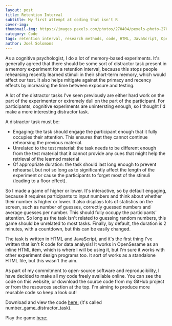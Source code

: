 ```yaml
---
layout: post
title: Retention Interval 
subtitle: My first attempt at coding that isn't R
cover-img: 
thumbnail-img: https://images.pexels.com/photos/270404/pexels-photo-270404.jpeg?cs=srgb&dl=pexels-pixabay-270404.jpg&fm=jpg
category: Code
tags: retention interval, research methods, code, HTML, JavaScript, Open Source, R
author: Joel Solomons
---
```


As a cognitive psychologist, I do a lot of memory-based experiments. It's generally agreed that there should be some sort of distractor task present in a memory experiment for a retention interval, because this stops people rehearsing recently learned stimuli in their short-term memory, which would affect our test. It also helps mitigate against the primacy and recency effects by increasing the time between exposure and testing.

A lot of the distractor tasks I've seen previously are either hard work on the part of the experimenter or extremely dull on the part of the participant. For participants, cognitive experiments are unintersting enough, so I thought I'd make a more interesting distractor task.

A distractor task must be:

- Engaging: the task should engage the participant enough that it fully occupies their attention. This ensures that they cannot continue rehearsing the previous material.
- Unrelated to the test material: the task needs to be different enough from the test material that it cannot provide any cues that might help the retrieval of the learned material
- Of appropriate duration: the task should last long enough to prevent rehearsal, but not so long as to significantly affect the length of the experiment or cause the participants to forget most of the stimuli (leading to a floor effect). 

So I made a game of higher or lower. It's interactive, so by default engaging, because it requires participants to input numbers and think about whether their number is higher or lower. It also displays lots of statistics on the screen, such as number of guesses, correctly guessed numbers and average guesses per number. This should fully occupy the participants' attention. So long as the task isn't related to guessing random numbers, this game should be unrelated to most tasks. Finally, by default, the duration is 2 minutes, with a countdown, but this can be easily changed. 

The task is written in HTML and JavaScript, and it's the first thing I've written that isn't R code for data analysis! It works in OpenSesame as an inline HTML item, which is where I will be using it, but I'm sure it works with other experiment design programs too. It sort of works as a standalone HTML file, but this wasn't the aim.

As part of my commitment to open-source software and reproducibility, I have decided to make all my code freely available online. You can see the code on this website, or download the source code from my GitHub project or from the resources section at the top. I'm aiming to produce more reusable code so keep a look out!


Download and view the code [here:](https://github.com/joelsolo99/joelsolo99.github.io/tree/master/reusable_code) (it's called number_game_distractor_task).

Play the game [here:](https://joelsolo99.github.io/assets/code_demos/retention_interval.html)

